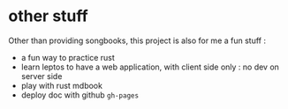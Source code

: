 # other stuff

Other than providing songbooks, this project is also for me a fun stuff :

- a fun way to practice rust
- learn leptos to have a web application, with client side only : no dev on server side
- play with rust mdbook
- deploy doc with github ``gh-pages``

